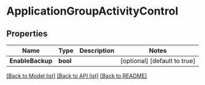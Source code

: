 # ApplicationGroupActivityControl

## Properties
Name | Type | Description | Notes
------------ | ------------- | ------------- | -------------
**EnableBackup** | **bool** |  | [optional] [default to true]

[[Back to Model list]](../README.md#documentation-for-models) [[Back to API list]](../README.md#documentation-for-api-endpoints) [[Back to README]](../README.md)

